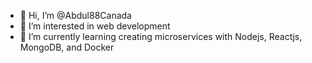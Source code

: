 - 👋 Hi, I’m @Abdul88Canada
- 👀 I’m interested in web development
- 🌱 I’m currently learning creating microservices with Nodejs, Reactjs, MongoDB, and Docker

<!---
Abdul88Canada/Abdul88Canada is a ✨ special ✨ repository because its `README.md` (this file) appears on your GitHub profile.
You can click the Preview link to take a look at your changes.
--->
